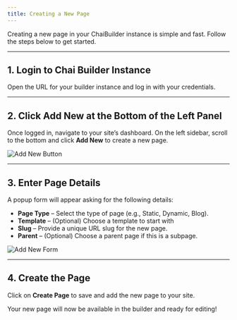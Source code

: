 ```yaml
---
title: Creating a New Page
---
```


Creating a new page in your ChaiBuilder instance is simple and fast. Follow the steps below to get started.

---

## 1. Login to Chai Builder Instance

Open the URL for your builder instance and log in with your credentials.

---

## 2. Click **Add New** at the Bottom of the Left Panel

Once logged in, navigate to your site’s dashboard. On the left sidebar, scroll to the bottom and click **Add New** to create a new page.

![Add New Button](https://prod-files-secure.s3.us-west-2.amazonaws.com/23f2da61-1c85-47f4-890d-db9f3cb9a436/ac62eb4f-caf1-446b-8da5-5da1068aa556/add-new-button.webp)

---

## 3. Enter Page Details

A popup form will appear asking for the following details:

- **Page Type** – Select the type of page (e.g., Static, Dynamic, Blog).
- **Template** – (Optional) Choose a template to start with
- **Slug** – Provide a unique URL slug for the new page.
- **Parent** – (Optional) Choose a parent page if this is a subpage.

![Add New Form](https://prod-files-secure.s3.us-west-2.amazonaws.com/23f2da61-1c85-47f4-890d-db9f3cb9a436/af2b47e5-459d-4d2c-9d27-453ecdf6ed90/add-new.webp)

---

## 4. Create the Page

Click on **Create Page** to save and add the new page to your site.

Your new page will now be available in the builder and ready for editing!
